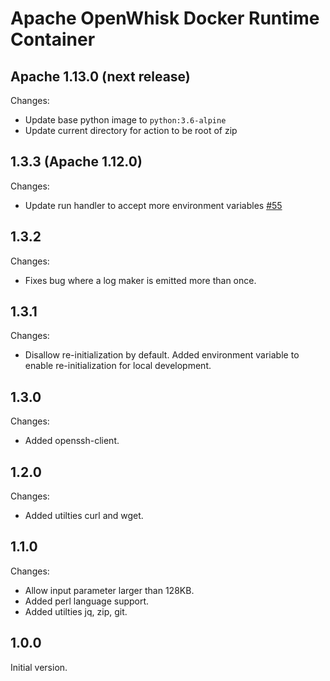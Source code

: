 <!--
#
# Licensed to the Apache Software Foundation (ASF) under one or more
# contributor license agreements.  See the NOTICE file distributed with
# this work for additional information regarding copyright ownership.
# The ASF licenses this file to You under the Apache License, Version 2.0
# (the "License"); you may not use this file except in compliance with
# the License.  You may obtain a copy of the License at
#
#     http://www.apache.org/licenses/LICENSE-2.0
#
# Unless required by applicable law or agreed to in writing, software
# distributed under the License is distributed on an "AS IS" BASIS,
# WITHOUT WARRANTIES OR CONDITIONS OF ANY KIND, either express or implied.
# See the License for the specific language governing permissions and
# limitations under the License.
#
-->

# Apache OpenWhisk Docker Runtime Container

## Apache 1.13.0 (next release)
Changes:
  - Update base python image to `python:3.6-alpine`
  - Update current directory for action to be root of zip 

## 1.3.3 (Apache 1.12.0)
Changes:
  - Update run handler to accept more environment variables [#55](https://github.com/apache/incubator-openwhisk-runtime-docker/pull/55)

## 1.3.2
Changes:
  - Fixes bug where a log maker is emitted more than once.

## 1.3.1
Changes:
  - Disallow re-initialization by default. Added environment variable to enable re-initialization for local development.

## 1.3.0
Changes:
  - Added openssh-client.

## 1.2.0
Changes:
  - Added utilties curl and wget.

## 1.1.0
Changes:
  - Allow input parameter larger than 128KB.
  - Added perl language support.
  - Added utilties jq, zip, git.

## 1.0.0
Initial version.
